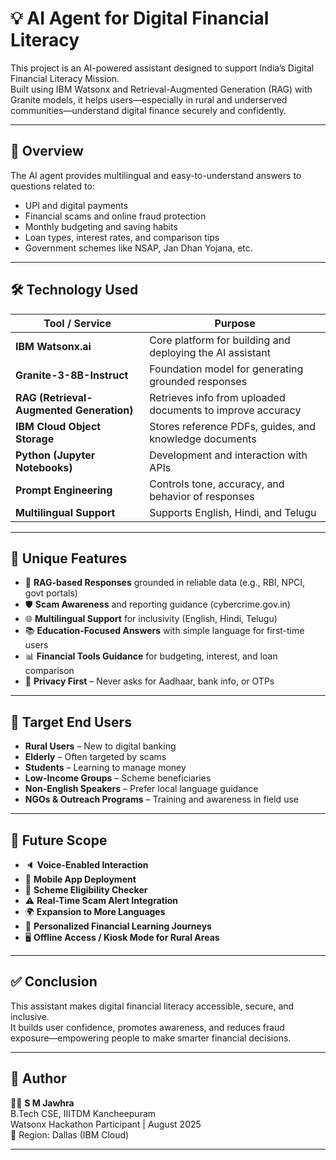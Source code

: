 # 💡 AI Agent for Digital Financial Literacy

This project is an AI-powered assistant designed to support India’s Digital Financial Literacy Mission.  
Built using IBM Watsonx and Retrieval-Augmented Generation (RAG) with Granite models, it helps users—especially in rural and underserved communities—understand digital finance securely and confidently.

---

## 📌 Overview

The AI agent provides multilingual and easy-to-understand answers to questions related to:
- UPI and digital payments
- Financial scams and online fraud protection
- Monthly budgeting and saving habits
- Loan types, interest rates, and comparison tips
- Government schemes like NSAP, Jan Dhan Yojana, etc.

---

## 🛠️ Technology Used

| Tool / Service             | Purpose                                                    |
|---------------------------|------------------------------------------------------------|
| **IBM Watsonx.ai**        | Core platform for building and deploying the AI assistant  |
| **Granite-3-8B-Instruct** | Foundation model for generating grounded responses         |
| **RAG (Retrieval-Augmented Generation)** | Retrieves info from uploaded documents to improve accuracy |
| **IBM Cloud Object Storage** | Stores reference PDFs, guides, and knowledge documents    |
| **Python (Jupyter Notebooks)** | Development and interaction with APIs                     |
| **Prompt Engineering**    | Controls tone, accuracy, and behavior of responses         |
| **Multilingual Support**  | Supports English, Hindi, and Telugu                        |

---

## 🧠 Unique Features

- 🔗 **RAG-based Responses** grounded in reliable data (e.g., RBI, NPCI, govt portals)
- 🛡️ **Scam Awareness** and reporting guidance (cybercrime.gov.in)
- 🌐 **Multilingual Support** for inclusivity (English, Hindi, Telugu)
- 📚 **Education-Focused Answers** with simple language for first-time users
- 📊 **Financial Tools Guidance** for budgeting, interest, and loan comparison
- 🚫 **Privacy First** – Never asks for Aadhaar, bank info, or OTPs

---

## 👥 Target End Users

- **Rural Users** – New to digital banking
- **Elderly** – Often targeted by scams
- **Students** – Learning to manage money
- **Low-Income Groups** – Scheme beneficiaries
- **Non-English Speakers** – Prefer local language guidance
- **NGOs & Outreach Programs** – Training and awareness in field use

---

## 🚀 Future Scope

- 🔈 **Voice-Enabled Interaction**
- 📱 **Mobile App Deployment**
- 🧾 **Scheme Eligibility Checker**
- ⚠️ **Real-Time Scam Alert Integration**
- 🌍 **Expansion to More Languages**
- 🧠 **Personalized Financial Learning Journeys**
- 🖥️ **Offline Access / Kiosk Mode for Rural Areas**

---

## ✅ Conclusion

This assistant makes digital financial literacy accessible, secure, and inclusive.  
It builds user confidence, promotes awareness, and reduces fraud exposure—empowering people to make smarter financial decisions.

---
## 👤 Author

👩‍💻 **S M Jawhra**  
B.Tech CSE, IIITDM Kancheepuram  
Watsonx Hackathon Participant | August 2025  
📍 Region: Dallas (IBM Cloud)

---

